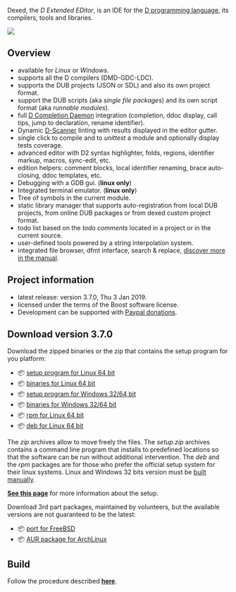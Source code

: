 Dexed, the _D Extended EDitor_, is an IDE for the [D programming language](https://dlang.org), its compilers, tools and libraries.

[![](https://bbasile.github.io/dexed/img/coedit_kde4_thumb.png)](https://bbasile.github.io/dexed/img/coedit_kde4.png)

**Overview**
---

- available for _Linux_ or _Windows_.
- supports all the D compilers (DMD-GDC-LDC).
- supports the DUB projects (JSON or SDL) and also its own project format.
- support the DUB scripts (aka _single file packages_) and its own script format (aka _runnable modules_).
- full [D Completion Daemon](https://github.com/dlang-community/DCD) integration (completion, ddoc display, call tips, jump to declaration, rename identifier).
- Dynamic [D-Scanner](https://github.com/dlang-community/D-Scanner) linting with results displayed in the editor gutter.
- single click to compile and to _unittest_ a module and optionally display tests coverage.
- advanced editor with D2 syntax highlighter, folds, regions, identifier markup, macros, sync-edit, etc.
- edition helpers: comment blocks, local identifier renaming, brace auto-closing, ddoc templates, etc.
- Debugging with a GDB gui. (**linux only**)
- Integrated terminal emulator. (**linux only**)
- Tree of symbols in the current module.
- static library manager that supports auto-registration from local DUB projects, from online DUB packages or from dexed custom project format.
- todo list based on the _todo comments_ located in a project or in the current source.
- user-defined tools powered by a string interpolation system.
- integrated file browser, dfmt interface, search & replace, [discover more in the manual](https://bbasile.github.io/dexed/).

**Project information**
---

- latest release: version 3.7.0, Thu 3 Jan 2019.
- licensed under the terms of the Boost software license.
- Development can be supported with [Paypal donations](https://www.paypal.com/cgi-bin/webscr?cmd=_s-xclick&hosted_button_id=AQDJVC39PJF7J).

**Download version 3.7.0**
---

Download the zipped binaries or the zip that contains the setup program for you platform:

- :package: [setup program for Linux 64 bit](https://github.com/BBasile/dexed/releases/download/v3.7.0/dexed.3.7.0.linux64.setup.zip)
- :package: [binaries for Linux 64 bit](https://github.com/BBasile/dexed/releases/download/v3.7.0/dexed.3.7.0.linux64.zip)
- :package: [setup program for Windows 32/64 bit](https://github.com/BBasile/dexed/releases/download/v3.7.0/dexed.3.7.0.win64.setup.zip)
- :package: [binaries for Windows 32/64 bit](https://github.com/BBasile/dexed/releases/download/v3.7.0/dexed.3.7.0.win64.zip)
- :package: [rpm for Linux 64 bit](https://github.com/BBasile/dexed/releases/download/v3.7.0/dexed-3.7.0-0.x86_64.rpm)
- :package: [deb for Linux 64 bit](https://github.com/BBasile/dexed/releases/download/v3.7.0/dexed-3.7.0.amd64.deb)

The _zip_ archives allow to move freely the files.
The _setup.zip_ archives contains a command line program that installs to predefined locations so that the software can be run without additional intervention.
The _deb_ and the _rpm_ packages are for those who prefer the official setup system for their linux systems.
Linux and Windows 32 bits version must be [built manually](https://bbasile.github.io/dexed/build.html).

[**See this page**](https://bbasile.github.io/dexed/setup.html) for more information about the setup.

Download 3rd part packages, maintained by volunteers, but the available versions are not guaranteed to be the latest:

- :package: [port for FreeBSD](https://www.freshports.org/editors/coedit/)
- :package: [AUR package for ArchLinux](https://aur.archlinux.org/packages/coedit-bin/)

**Build**
---

Follow the procedure described [**here**](https://bbasile.github.io/dexed/build.html).
